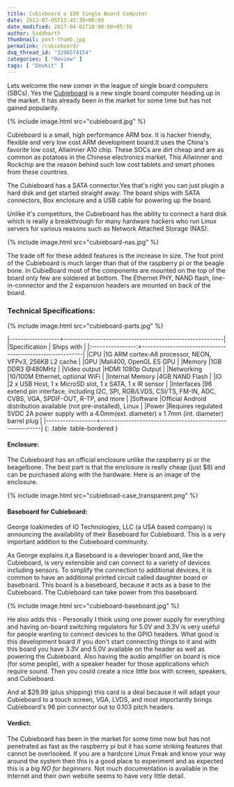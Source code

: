 ```yaml
---
title: Cubieboard a $50 Single Board Computer
date: 2013-07-05T13:45:38+00:00
date_modified: 2017-04-01T10:00:00+05:30
author: Siddharth
thumbnail: post-thumb.jpg
permalink: /cubieboard/
dsq_thread_id: "3298574154"
categories: [ "Review" ]
tags: [ "DevKit" ]
---
```


Lets welcome the new comer in the league of single board computers (SBCs). Yes the [Cubieboard](http://cubieboard.org/) is a new single board computer heading up in the market. It has already been in the market for some time but has not gained popularity.

{% include image.html src="cubieboard.jpg" %}

Cubieboard is a small, high performance ARM box. It is hacker friendly, flexible and very low cost ARM development board.It uses the China's favorite low cost, Allwinner A10 chip. These SOCs are dirt cheap and are as common as potatoes in the Chinese electronics market. This Allwinner and Rockchip are the reason behind such low cost tablets and smart phones from these countries.

The Cubieboard has a SATA connector.Yes that's right you can just plugin a hard disk and get started straight away. The board ships with SATA connectors, Box enclosure and a USB cable for powering up the board.

Unlike it's competitors, the Cubieboard has the ability to connect a hard disk which is really a breakthrough for many hardware hackers who run Linux servers for various reasons such as Network Attached Storage (NAS).

{% include image.html src="cubieboard-nas.jpg" %}

The trade off for these added features is the increase in size. The foot print of the Cubieboard is much larger than that of the raspberry pi or the beagle bone. In CubieBoard most of the components are mounted on the top of the board only few are soldered at bottom. The Ethernet PHY, NAND flash, line-in-connector and the 2 expansion headers are mounted on back of the board.

### Technical Specifications:

{% include image.html src="cubieboard-parts.jpg" %}

|------------------+---------------------------------------------------------|
|Specification     | Ships with                                              |
|:----------------:+---------------------------------------------------------|
|CPU               |1G ARM cortex-A8 processor, NEON, VFPv3, 256KB L2 cache  |
|GPU               |Mali400, OpenGL ES GPU                                   |
|Memory            |1GB DDR3 @480MHz                                         |
|Video output      |HDMI 1080p Output                                        |
|Networking        |10/100M Ethernet, optional WiFi                          |
|Internal Memory   |4GB NAND Flash                                           |
|IO                |2 x USB Host, 1 x MicroSD slot, 1 x SATA, 1 x IR sensor  |
|Interfaces        |96 extend pin interface, including I2C, SPI, RGB/LVDS, CSI/TS, FM-IN, ADC, CVBS, VGA, SPDIF-OUT, R-TP, and more |
|Software          |Official Android distribution available (not pre-installed), Linux |
|Power             |Requires regulated 5VDC 2A power supply with a 4.0mm(ext. diameter) x 1.7mm (int. diameter) barrel plug |
|------------------+---------------------------------------------------------|
{: .table .table-bordered }

#### Enclosure:

The Cubieboard has an official enclosure unlike the raspberry pi or the beagelbone. The best part is that the enclosure is really cheap (just $8) and can be purchased along with the hardware. Here is an image of the enclosure.

{% include image.html src="cubieboad-case_transparent.png" %}

#### Baseboard for Cubieboard:

George Ioakimedes of IO Technologies, LLC (a USA based company) is announcing the availability of their Baseboard for Cubieboard. This is a very important addition to the Cubieboard community.

As George explains it,a Baseboard is a developer board and, like the Cubieboard, is very extensible and can connect to a variety of devices including sensors. To simplify the connection to additional devices, it is common to have an additional printed circuit called daughter board or baseboard. This board is a baseboard, because it acts as a base to the Cubieboard. The Cubieboard can take power from this baseboard.

{% include image.html src="cubieboard-baseboard.jpg" %}

He also adds this - Personally I think using one power supply for everything and having on-board switching regulators for 5.0V and 3.3V is very useful for people wanting to connect devices to the GPIO headers. What good is this development board if you don't start connecting things to it and with this board you have 3.3V and 5.0V available on the header as well as powering the Cubieboard. Also having the audio amplifier on board is nice (for some people), with a speaker header for those applications which require sound. Then you could create a nice little box with screen, speakers, and Cubieboard.

And at $29.99 (plus shipping) this card is a deal because it will adapt your Cubieboard to a touch screen, VGA, LVDS, and most importantly brings Cubieboard's 96 pin connector out to 0.103 pitch headers.

#### **Verdict:**

The Cubieboard has been in the market for some time now but has not penetrated as fast as the raspberry pi but it has some striking features that cannot be overlooked. If you are a hardcore Linux Freak and know your way around the system then this is a good place to experiment and as expected this is a *big NO for beginners*. Not much documentation is available in the Internet and their own website seems to have very little detail.
